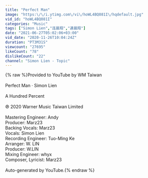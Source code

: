 ```yaml
---
title: "Perfect Man"
image: "https:\/\/i.ytimg.com\/vi\/hoWL4BQ081I\/hqdefault.jpg"
vid_id: "hoWL4BQ081I"
categories: "Music"
tags: ["Simon Lien","连晨翔","連晨翔"]
date: "2021-06-27T05:02:06+03:00"
vid_date: "2020-11-26T10:04:24Z"
duration: "PT3M31S"
viewcount: "27695"
likeCount: "78"
dislikeCount: "22"
channel: "Simon Lien - Topic"
---
```

{% raw %}Provided to YouTube by WM Taiwan<br /><br />Perfect Man · Simon Lien<br /><br />A Hundred Percent<br /><br />℗ 2020 Warner Music Taiwan Limited<br /><br />Mastering  Engineer: Andy<br />Producer: Marz23<br />Backing  Vocals: Marz23<br />Vocals: Simon Lien<br />Recording  Engineer: Tuo-Ming Ke<br />Arranger: W. LIN<br />Producer: W.LIN<br />Mixing  Engineer: whyx<br />Composer, Lyricist: Marz23<br /><br />Auto-generated by YouTube.{% endraw %}
